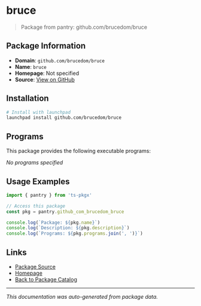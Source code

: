 # bruce

> Package from pantry: github.com/brucedom/bruce

## Package Information

- **Domain**: `github.com/brucedom/bruce`
- **Name**: `bruce`
- **Homepage**: Not specified
- **Source**: [View on GitHub](https://github.com/pkgxdev/pantry/tree/main/projects/github.com/brucedom/bruce/package.yml)

## Installation

```bash
# Install with launchpad
launchpad install github.com/brucedom/bruce
```

## Programs

This package provides the following executable programs:

*No programs specified*

## Usage Examples

```typescript
import { pantry } from 'ts-pkgx'

// Access this package
const pkg = pantry.github_com_brucedom_bruce

console.log(`Package: ${pkg.name}`)
console.log(`Description: ${pkg.description}`)
console.log(`Programs: ${pkg.programs.join(', ')}`)
```

## Links

- [Package Source](https://github.com/pkgxdev/pantry/tree/main/projects/github.com/brucedom/bruce/package.yml)
- [Homepage](#)
- [Back to Package Catalog](../package-catalog.md)

---

*This documentation was auto-generated from package data.*
